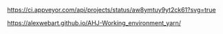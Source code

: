 https://ci.appveyor.com/api/projects/status/aw8ymtuy9yt2ck61?svg=true

https://alexwebart.github.io/AHJ-Working_environment_yarn/